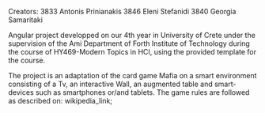 Creators:
3833 Antonis Prinianakis
3846 Eleni Stefanidi
3840 Georgia Samaritaki

Angular project developped on our 4th year in University of Crete under the supervision of the Ami Department of Forth Institute of Technology during the course of HY469-Modern Topics in HCI, using the provided template for the course.

The project is an adaptation of the card game Mafia on a smart environment consisting of a Tv, an interactive Wall, an augmented table and smart-devices such as smartphones or/and tablets. The game rules are followed as described on: wikipedia_link;